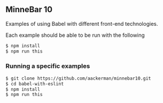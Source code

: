 ## MinneBar 10

Examples of using Babel with different front-end technologies.

Each example should be able to be run with the following

```bash
$ npm install
$ npm run this
```

### Running a specific examples

```bash
$ git clone https://github.com/aackerman/minnebar10.git
$ cd babel-with-eslint
$ npm install
$ npm run this
```
